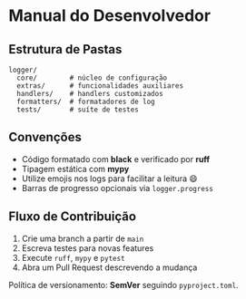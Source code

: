# Manual do Desenvolvedor

## Estrutura de Pastas
```
logger/
  core/        # núcleo de configuração
  extras/      # funcionalidades auxiliares
  handlers/    # handlers customizados
  formatters/  # formatadores de log
  tests/       # suíte de testes
```

## Convenções
- Código formatado com **black** e verificado por **ruff**
- Tipagem estática com **mypy**
- Utilize emojis nos logs para facilitar a leitura 😄
- Barras de progresso opcionais via `logger.progress`

## Fluxo de Contribuição
1. Crie uma branch a partir de `main`
2. Escreva testes para novas features
3. Execute `ruff`, `mypy` e `pytest`
4. Abra um Pull Request descrevendo a mudança

Política de versionamento: **SemVer** seguindo `pyproject.toml`.
